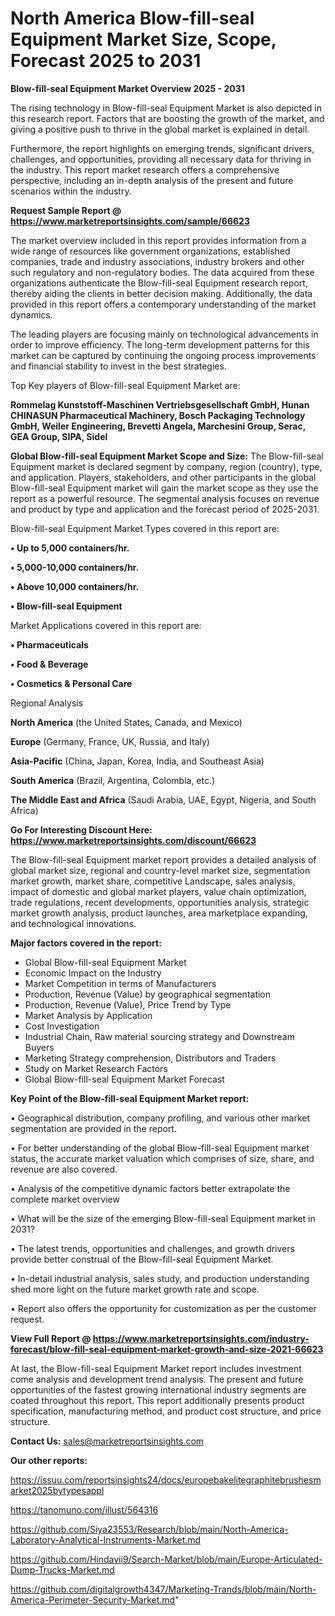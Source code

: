 # North America Blow-fill-seal Equipment Market Size, Scope, Forecast 2025 to 2031

<Strong> Blow-fill-seal Equipment Market Overview 2025 - 2031</strong>

The rising technology in Blow-fill-seal Equipment Market is also depicted in this research report. Factors that are boosting the growth of the market, and giving a positive push to thrive in the global market is explained in detail.

Furthermore, the report highlights on emerging trends, significant drivers, challenges, and opportunities, providing all necessary data for thriving in the industry. This report market research offers a comprehensive perspective, including an in-depth analysis of the present and future scenarios within the industry.

<strong>Request Sample Report @ <a href=https://www.marketreportsinsights.com/sample/66623>https://www.marketreportsinsights.com/sample/66623</a></strong>

The market overview included in this report provides information from a wide range of resources like government organizations, established companies, trade and industry associations, industry brokers and other such regulatory and non-regulatory bodies. The data acquired from these organizations authenticate the Blow-fill-seal Equipment research report, thereby aiding the clients in better decision making. Additionally, the data provided in this report offers a contemporary understanding of the market dynamics.

The leading players are focusing mainly on technological advancements in order to improve efficiency. The long-term development patterns for this market can be captured by continuing the ongoing process improvements and financial stability to invest in the best strategies.

Top Key players of Blow-fill-seal Equipment Market are:

<strong>Rommelag Kunststoff-Maschinen Vertriebsgesellschaft GmbH, Hunan CHINASUN Pharmaceutical Machinery, Bosch Packaging Technology GmbH, Weiler Engineering, Brevetti Angela, Marchesini Group, Serac, GEA Group, SIPA, Sidel</strong>

<strong><b>Global Blow-fill-seal Equipment Market Scope and Size:</b></strong>
The Blow-fill-seal Equipment market is declared segment by company, region (country), type, and application. Players, stakeholders, and other participants in the global Blow-fill-seal Equipment market will gain the market scope as they use the report as a powerful resource. The segmental analysis focuses on revenue and product by type and application and the forecast period of 2025-2031.

Blow-fill-seal Equipment Market Types covered in this report are:

<strong>• Up to 5,000 containers/hr.

• 5,000-10,000 containers/hr.

• Above 10,000 containers/hr.

• Blow-fill-seal Equipment</strong>

Market Applications covered in this report are:

<strong>• Pharmaceuticals

• Food & Beverage

• Cosmetics & Personal Care</strong> 

Regional Analysis

<strong>North America</strong> (the United States, Canada, and Mexico)

<strong>Europe</strong> (Germany, France, UK, Russia, and Italy)

<strong>Asia-Pacific</strong> (China, Japan, Korea, India, and Southeast Asia)

<strong>South America</strong> (Brazil, Argentina, Colombia, etc.)

<strong>The Middle East and Africa</strong> (Saudi Arabia, UAE, Egypt, Nigeria, and South Africa)

<strong>Go For Interesting Discount Here: <a href=https://www.marketreportsinsights.com/discount/66623>https://www.marketreportsinsights.com/discount/66623</a></strong>

The Blow-fill-seal Equipment market report provides a detailed analysis of global market size, regional and country-level market size, segmentation market growth, market share, competitive Landscape, sales analysis, impact of domestic and global market players, value chain optimization, trade regulations, recent developments, opportunities analysis, strategic market growth analysis, product launches, area marketplace expanding, and technological innovations.

<strong><b>Major factors covered in the report:</b></strong>
<ul>
  <li>Global Blow-fill-seal Equipment Market </li>
  <li>Economic Impact on the Industry</li>
  <li>Market Competition in terms of Manufacturers</li>
  <li>Production, Revenue (Value) by geographical segmentation</li>
  <li>Production, Revenue (Value), Price Trend by Type</li>
  <li>Market Analysis by Application</li>
  <li>Cost Investigation</li>
  <li>Industrial Chain, Raw material sourcing strategy and Downstream Buyers</li>
  <li>Marketing Strategy comprehension, Distributors and Traders</li>
  <li>Study on Market Research Factors</li>
  <li>Global Blow-fill-seal Equipment Market Forecast</li>
</ul>

<strong><b>Key Point of the Blow-fill-seal Equipment Market report:</b></strong>

• Geographical distribution, company profiling, and various other market segmentation are provided in the report.

• For better understanding of the global Blow-fill-seal Equipment market status, the accurate market valuation which comprises of size, share, and revenue are also covered.

• Analysis of the competitive dynamic factors better extrapolate the complete market overview

• What will be the size of the emerging Blow-fill-seal Equipment market in 2031?

• The latest trends, opportunities and challenges, and growth drivers provide better construal of the Blow-fill-seal Equipment Market.

• In-detail industrial analysis, sales study, and production understanding shed more light on the future market growth rate and scope.

• Report also offers the opportunity for customization as per the customer request.

<strong><b>View Full Report @ <a href=https://www.marketreportsinsights.com/industry-forecast/blow-fill-seal-equipment-market-growth-and-size-2021-66623>https://www.marketreportsinsights.com/industry-forecast/blow-fill-seal-equipment-market-growth-and-size-2021-66623</a></b></strong>


At last, the Blow-fill-seal Equipment Market report includes investment come analysis and development trend analysis. The present and future opportunities of the fastest growing international industry segments are coated throughout this report. This report additionally presents product specification, manufacturing method, and product cost structure, and price structure.

<strong>Contact Us:</strong>
sales@marketreportsinsights.com

<strong>Our other reports:</strong>

<a href=https://issuu.com/reportsinsights24/docs/europebakelitegraphitebrushesmarket2025bytypesappl>https://issuu.com/reportsinsights24/docs/europebakelitegraphitebrushesmarket2025bytypesappl</a>

<a href=https://tanomuno.com/illust/564316>https://tanomuno.com/illust/564316</a>

<a href=https://github.com/Siya23553/Research/blob/main/North-America-Laboratory-Analytical-Instruments-Market.md>https://github.com/Siya23553/Research/blob/main/North-America-Laboratory-Analytical-Instruments-Market.md</a>

<a href=https://github.com/Hindavii9/Search-Market/blob/main/Europe-Articulated-Dump-Trucks-Market.md>https://github.com/Hindavii9/Search-Market/blob/main/Europe-Articulated-Dump-Trucks-Market.md</a>

<a href=https://github.com/digitalgrowth4347/Marketing-Trands/blob/main/North-America-Perimeter-Security-Market.md>https://github.com/digitalgrowth4347/Marketing-Trands/blob/main/North-America-Perimeter-Security-Market.md</a>"

